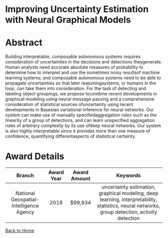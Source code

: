 
Improving Uncertainty Estimation with Neural Graphical Models
=============================================================

# Abstract


Building interpretable, composable autonomous systems requires consideration of uncertainties in the decisions and detections theygenerate. Human analysts need accurate absolute measures of probability to determine how to interpret and use the sometimes noisy resultsof machine learning systems; and composable autonomous systems need to be able to propagate uncertainties so that later reasoningsystems, or humans in the loop, can take them into consideration. For the task of detecting and labeling object groupings, we propose tocombine recent developments in graphical modeling using neural message passing and a comprehensive consideration of statistical sources ofuncertainty using recent developments in Bayesian variational inference for neural networks. Our system can make use of manually specifiedaggregation rules such as the linearity of a group of detections, and can learn unspecified aggregation rules of arbitrary complexity by its use ofdeep neural networks. Our system is also highly interpretable since it provides more than one measure of confidence, quantifying differentaspects of statistical certainty.  

# Award Details

|Branch|Award Year|Award Amount|Keywords|
| :---: | :---: | :---: | :---: |
|National Geospatial-Intelligence Agency|2018|$99,934|uncertainty estimation, graphical modeling, deep learning, interpretability, statistics, neural networks, group detection, activity detection|
  
  


[Back to Home](https://github.com/chrischow/dod_sbir_awards/JH/#2251)